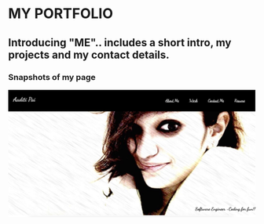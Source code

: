 # MY PORTFOLIO

## Introducing "ME".. includes a short intro, my projects and my contact details.

### Snapshots of my page

![alt text](assets/images/pic_1.png)
